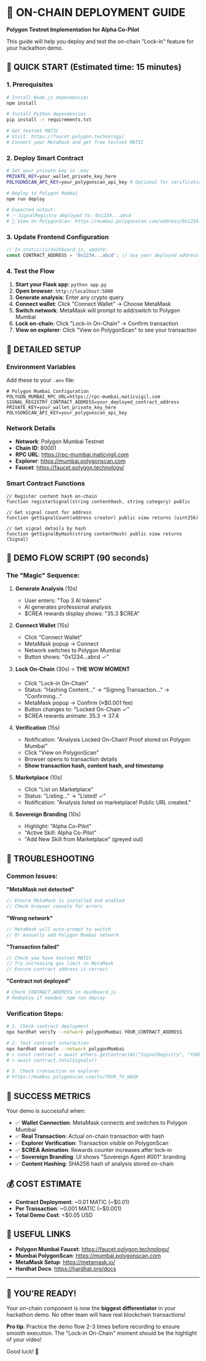# 🚀 ON-CHAIN DEPLOYMENT GUIDE
**Polygon Testnet Implementation for Alpha Co-Pilot**

This guide will help you deploy and test the on-chain "Lock-in" feature for your hackathon demo.

## 🎯 QUICK START (Estimated time: 15 minutes)

### 1. **Prerequisites**
```bash
# Install Node.js dependencies
npm install

# Install Python dependencies  
pip install -r requirements.txt

# Get testnet MATIC
# Visit: https://faucet.polygon.technology/
# Connect your MetaMask and get free testnet MATIC
```

### 2. **Deploy Smart Contract**
```bash
# Set your private key in .env
PRIVATE_KEY=your_wallet_private_key_here
POLYGONSCAN_API_KEY=your_polygonscan_api_key # Optional for verification

# Deploy to Polygon Mumbai
npm run deploy

# Expected output:
# ✅ SignalRegistry deployed to: 0x1234...abcd
# 🔗 View on PolygonScan: https://mumbai.polygonscan.com/address/0x1234...abcd
```

### 3. **Update Frontend Configuration**
```javascript
// In static/js/dashboard.js, update:
const CONTRACT_ADDRESS = '0x1234...abcd'; // Use your deployed address
```

### 4. **Test the Flow**
1. **Start your Flask app**: `python app.py`
2. **Open browser**: `http://localhost:5000`
3. **Generate analysis**: Enter any crypto query
4. **Connect wallet**: Click "Connect Wallet" → Choose MetaMask
5. **Switch network**: MetaMask will prompt to add/switch to Polygon Mumbai
6. **Lock on-chain**: Click "Lock-in On-Chain" → Confirm transaction
7. **View on explorer**: Click "View on PolygonScan" to see your transaction

## 🔧 DETAILED SETUP

### **Environment Variables**
Add these to your `.env` file:
```env
# Polygon Mumbai Configuration
POLYGON_MUMBAI_RPC_URL=https://rpc-mumbai.maticvigil.com
SIGNAL_REGISTRY_CONTRACT_ADDRESS=your_deployed_contract_address
PRIVATE_KEY=your_wallet_private_key_here
POLYGONSCAN_API_KEY=your_polygonscan_api_key
```

### **Network Details**
- **Network**: Polygon Mumbai Testnet
- **Chain ID**: 80001
- **RPC URL**: https://rpc-mumbai.maticvigil.com
- **Explorer**: https://mumbai.polygonscan.com
- **Faucet**: https://faucet.polygon.technology/

### **Smart Contract Functions**
```solidity
// Register content hash on-chain
function registerSignal(string contentHash, string category) public

// Get signal count for address
function getSignalCount(address creator) public view returns (uint256)

// Get signal details by hash
function getSignalByHash(string contentHash) public view returns (Signal)
```

## 📱 DEMO FLOW SCRIPT (90 seconds)

### **The "Magic" Sequence:**
1. **Generate Analysis** (10s)
   - User enters: "Top 3 AI tokens"
   - AI generates professional analysis
   - $CREA rewards display shows: "35.3 $CREA"

2. **Connect Wallet** (15s)
   - Click "Connect Wallet"
   - MetaMask popup → Connect
   - Network switches to Polygon Mumbai
   - Button shows: "0x1234...abcd ✓"

3. **Lock On-Chain** (30s) ⭐ **THE WOW MOMENT**
   - Click "Lock-in On-Chain"
   - Status: "Hashing Content..." → "Signing Transaction..." → "Confirming..."
   - MetaMask popup → Confirm (≈$0.001 fee)
   - Button changes to: "Locked On-Chain ✓"
   - $CREA rewards animate: 35.3 → 37.4

4. **Verification** (15s)
   - Notification: "Analysis Locked On-Chain! Proof stored on Polygon Mumbai"
   - Click "View on PolygonScan"
   - Browser opens to transaction details
   - **Show transaction hash, content hash, and timestamp**

5. **Marketplace** (10s)
   - Click "List on Marketplace"
   - Status: "Listing..." → "Listed! ✓"
   - Notification: "Analysis listed on marketplace! Public URL created."

6. **Sovereign Branding** (10s)
   - Highlight: "Alpha Co-Pilot"
   - "Active Skill: Alpha Co-Pilot"
   - "Add New Skill from Marketplace" (greyed out)

## 🐛 TROUBLESHOOTING

### **Common Issues:**

**"MetaMask not detected"**
```javascript
// Ensure MetaMask is installed and enabled
// Check browser console for errors
```

**"Wrong network"**
```javascript
// MetaMask will auto-prompt to switch
// Or manually add Polygon Mumbai network
```

**"Transaction failed"**
```javascript
// Check you have testnet MATIC
// Try increasing gas limit in MetaMask
// Ensure contract address is correct
```

**"Contract not deployed"**
```bash
# Check CONTRACT_ADDRESS in dashboard.js
# Redeploy if needed: npm run deploy
```

### **Verification Steps:**
```bash
# 1. Check contract deployment
npx hardhat verify --network polygonMumbai YOUR_CONTRACT_ADDRESS

# 2. Test contract interaction
npx hardhat console --network polygonMumbai
# > const contract = await ethers.getContractAt("SignalRegistry", "YOUR_ADDRESS")
# > await contract.totalSignals()

# 3. Check transaction on explorer
# https://mumbai.polygonscan.com/tx/YOUR_TX_HASH
```

## 🎯 SUCCESS METRICS

Your demo is successful when:
- ✅ **Wallet Connection**: MetaMask connects and switches to Polygon Mumbai
- ✅ **Real Transaction**: Actual on-chain transaction with hash
- ✅ **Explorer Verification**: Transaction visible on PolygonScan
- ✅ **$CREA Animation**: Rewards counter increases after lock-in
- ✅ **Sovereign Branding**: UI shows "Sovereign Agent #001" branding
- ✅ **Content Hashing**: SHA256 hash of analysis stored on-chain

## 💰 COST ESTIMATE
- **Contract Deployment**: ~0.01 MATIC (~$0.01)
- **Per Transaction**: ~0.001 MATIC (~$0.001)
- **Total Demo Cost**: <$0.05 USD

## 🔗 USEFUL LINKS
- **Polygon Mumbai Faucet**: https://faucet.polygon.technology/
- **Mumbai PolygonScan**: https://mumbai.polygonscan.com
- **MetaMask Setup**: https://metamask.io/
- **Hardhat Docs**: https://hardhat.org/docs

---

## 🎉 YOU'RE READY!

Your on-chain component is now the **biggest differentiator** in your hackathon demo. No other team will have real blockchain transactions!

**Pro tip**: Practice the demo flow 2-3 times before recording to ensure smooth execution. The "Lock-in On-Chain" moment should be the highlight of your video!

Good luck! 🚀
